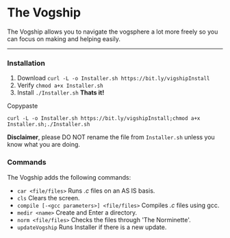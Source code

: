 # The Vogship
The Vogship allows you to navigate the vogsphere a lot more freely so you can focus on making and helping easily.
___
### Installation
1. Download `curl -L -o Installer.sh https://bit.ly/vigshipInstall`
2. Verify `chmod a+x Installer.sh`
3. Install `./Installer.sh`
**Thats it!**

Copypaste

``curl -L -o Installer.sh https://bit.ly/vigshipInstall;chmod a+x Installer.sh;./Installer.sh`` 

**Disclaimer**, please DO NOT rename the file from `Installer.sh` unless you know what you are doing.


### Commands
The Vogship adds the following commands:
- `car <file/files>` Runs *.c* files on an AS IS basis.
- `cls` Clears the screen.
- `compile [-<gcc parameters>] <file/files>` Compiles *.c* files using gcc.
- `medir <name>` Create and Enter a directory.
- `norm <file/files>` Checks the files through 'The Norminette'.
- `updateVogship` Runs Installer if there is a new update.
 

